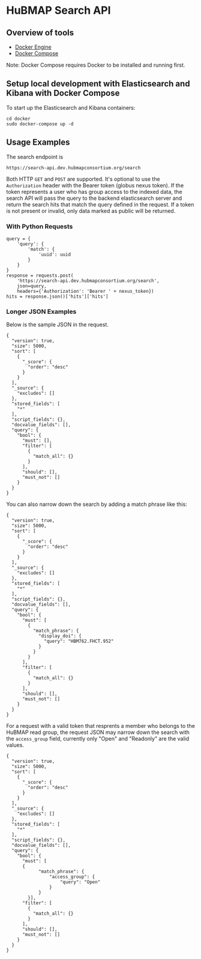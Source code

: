 # HuBMAP Search API

## Overview of tools

- [Docker Engine](https://docs.docker.com/install/)
- [Docker Compose](https://docs.docker.com/compose/install/)

Note: Docker Compose requires Docker to be installed and running first.

## Setup local development with Elasticsearch and Kibana with Docker Compose

To start up the Elasticsearch and Kibana containers:

```
cd docker
sudo docker-compose up -d
```
## Usage Examples

The search endpoint is
````
https://search-api.dev.hubmapconsortium.org/search
````

Both HTTP `GET` and `POST` are supported. It's optional to use the `Authorization` header with the Bearer token (globus nexus token). If the token represents a user who has group access to the indexed data, the search API will pass the query to the backend elasticsearch server and return the search hits that match the query defined in the request. If a token is not present or invalid, only data marked as public will be returned.

### With Python Requests

```
query = {
    'query': {
        'match': {
            'uuid': uuid
        }
    }
}
response = requests.post(
    'https://search-api.dev.hubmapconsortium.org/search',
    json=query,
    headers={'Authorization': 'Bearer ' + nexus_token})
hits = response.json()['hits']['hits']
```

### Longer JSON Examples

Below is the sample JSON in the request. 

````
{
  "version": true,
  "size": 5000,
  "sort": [
    {
      "_score": {
        "order": "desc"
      }
    }
  ],
  "_source": {
    "excludes": []
  },
  "stored_fields": [
    "*"
  ],
  "script_fields": {},
  "docvalue_fields": [],
  "query": {
    "bool": {
      "must": [],
      "filter": [
        {
          "match_all": {}
        }
      ],
      "should": [],
      "must_not": []
    }
  }
}
````

You can also narrow down the search by adding a match phrase like this:

````
{
  "version": true,
  "size": 5000,
  "sort": [
    {
      "_score": {
        "order": "desc"
      }
    }
  ],
  "_source": {
    "excludes": []
  },
  "stored_fields": [
    "*"
  ],
  "script_fields": {},
  "docvalue_fields": [],
  "query": {
    "bool": {
      "must": [
        {
          "match_phrase": {
            "display_doi": {
              "query": "HBM762.FHCT.952"
            }
          }
        }
      ],
      "filter": [
        {
          "match_all": {}
        }
      ],
      "should": [],
      "must_not": []
    }
  }
}
````

For a request with a valid token that resprents a member who belongs to the HuBMAP read group, the request JSON may narrow down the search with the `access_group` field, currently only "Open" and "Readonly" are the valid values.

````
{
  "version": true,
  "size": 5000,
  "sort": [
    {
      "_score": {
        "order": "desc"
      }
    }
  ],
  "_source": {
    "excludes": []
  },
  "stored_fields": [
    "*"
  ],
  "script_fields": {},
  "docvalue_fields": [],
  "query": {
    "bool": {
      "must": [
      {
            "match_phrase": {
                "access_group": {
                    "query": "Open"
                }
            }
        }],
      "filter": [
        {
          "match_all": {}
        }
      ],
      "should": [],
      "must_not": []
    }
  }
}
````
